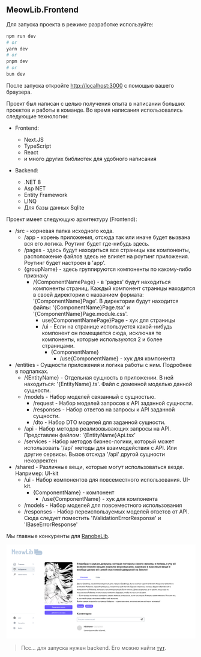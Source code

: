 ## MeowLib.Frontend

Для запуска проекта в режиме разработке используйте:

```bash
npm run dev
# or
yarn dev
# or
pnpm dev
# or
bun dev
```

После запуска откройте [http://localhost:3000](http://localhost:3000) с помощью вашего браузера.

Проект был написан с целью получения опыта в написании больших проектов и работы в команде. Во время написания использовались следующие технологии:

-   Frontend:

    -   Next.JS
    -   TypeScript
    -   React
    -   и много других библиотек для удобного написания

-   Backend:
    -   .NET 8
    -   Asp NET
    -   Entity Framework
    -   LINQ
    -   Для базы данных Sqlite

Проект имеет следующую архитектуру (Frontend):

-   /src - корневая папка исходного кода.
    -   /app - корень приложения, отсюда так или иначе будет вызвана вся его логика. Роутинг будет где-нибудь здесь.
    -   /pages - здесь будут находиться все страницы как компоненты, расположение файлов здесь не влияет на роутинг приложения. Роутинг будет настроен в 'app'.
    -   {groupName} - здесь группируются компоненты по какому-либо признаку
        -   /{ComponentNamePage} - в 'pages' будут находиться компоненты страниц. Каждый компонент страницы находится в своей директории с названием формата: '{ComponentName}Page'. В директории будут находится файлы: '{ComponentName}Page.tsx' и '{ComponentName}Page.module.css'.
            -   use{ComponentNamePage}Page - хук для страницы
            -   /ui - Если на странице используется какой-нибудь компонент он помещается сюда, исключая те компоненты, которые используются 2 и более страницами.
                -   {ComponentName}
                    -   /use{ComponentName} - хук для компонента
-   /entities - Сущности приложения и логика работы с ним. Подробнее в подпапках.
    -   /{EntityName} - Отдельная сущность в приложении. В ней находиться: '{EntityName}.ts'. Файл с доменной моделью данной сущности.
    -   /models - Набор моделей связанный с сущностью.
        -   /request - Набор моделей запросов к API заданной сущности.
        -   /responses - Набор ответов на запросы к API заданной сущности.
        -   /dto - Набор DTO моделей для заданной сущности.
    -   /api - Набор методов реализовывающих запросы на API. Представлен файлом: '{EntityName}Api.tsx'
    -   /services - Набор методов бизнес-логики, который может использовать '/api' методы для взаимодействия с API. Или другие сервисы. Вызов отсюда '/api' другой сущности некорректен
-   /shared - Различные вещи, которые могут использоваться везде. Например: UI-kit
    -   /ui - Набор компонентов для повсеместного использования. UI-kit.
        -   {ComponentName} - компонент
            -   /use{ComponentName} - хук для компонента
    -   /models - Набор моделей для повсеместного использования
    -   /responses - Набор переиспользуемых моделей ответов от API. Сюда следует поместить 'IValidationErrorResponse' и 'IBaseErrorResponse'

Мы главные конкуренты для [RanobeLib](https://ranobelib.me/).

![BookPage.png](.github/BookPage.png)

> Псс... для запуска нужен backend. Его можно найти [тут](https://github.com/ProjectMeowInc/MeowLib.Backend).
